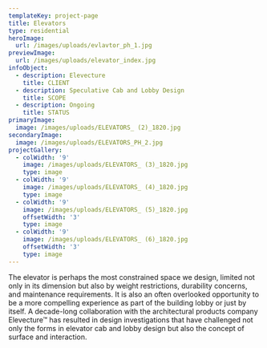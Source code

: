 ```yaml
---
templateKey: project-page
title: Elevators
type: residential
heroImage:
  url: /images/uploads/evlavtor_ph_1.jpg
previewImage:
  url: /images/uploads/elevator_index.jpg
infoObject:
  - description: Elevecture
    title: CLIENT
  - description: Speculative Cab and Lobby Design
    title: SCOPE
  - description: Ongoing
    title: STATUS
primaryImage:
  image: /images/uploads/ELEVATORS_ (2)_1820.jpg
secondaryImage:
  image: /images/uploads/ELEVATORS_PH_2.jpg
projectGallery:
  - colWidth: '9'
    image: /images/uploads/ELEVATORS_ (3)_1820.jpg
    type: image
  - colWidth: '9'
    image: /images/uploads/ELEVATORS_ (4)_1820.jpg
    type: image
  - colWidth: '9'
    image: /images/uploads/ELEVATORS_ (5)_1820.jpg
    offsetWidth: '3'
    type: image
  - colWidth: '9'
    image: /images/uploads/ELEVATORS_ (6)_1820.jpg
    offsetWidth: '3'
    type: image
---
```

The elevator is perhaps the most constrained space we design, limited not only in its dimension but also by weight restrictions, durability concerns, and maintenance requirements. It is also an often overlooked opportunity to be a more compelling experience as part of the building lobby or just by itself. A decade-long collaboration with the architectural products company Elevecture™ has resulted in design investigations that have challenged not only the forms in elevator cab and lobby design but also the concept of surface and interaction.
